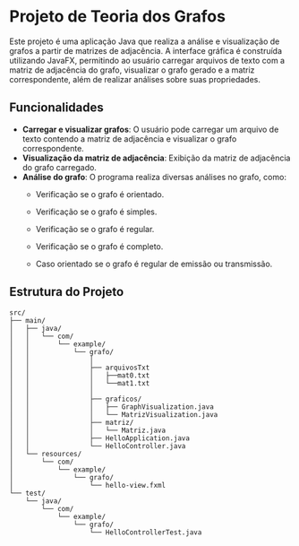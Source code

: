 # Projeto de Teoria dos Grafos

Este projeto é uma aplicação Java que realiza a análise e visualização de grafos a partir de matrizes de adjacência. A interface gráfica é construída utilizando JavaFX, permitindo ao usuário carregar arquivos de texto com a matriz de adjacência do grafo, visualizar o grafo gerado e a matriz correspondente, além de realizar análises sobre suas propriedades.

## Funcionalidades

- **Carregar e visualizar grafos**: O usuário pode carregar um arquivo de texto contendo a matriz de adjacência e visualizar o grafo correspondente.
- **Visualização da matriz de adjacência**: Exibição da matriz de adjacência do grafo carregado.
- **Análise do grafo**: O programa realiza diversas análises no grafo, como:
  - Verificação se o grafo é orientado.
  - Verificação se o grafo é simples.
  - Verificação se o grafo é regular.
  - Verificação se o grafo é completo.

  - Caso orientado se o grafo é regular de emissão ou transmissão.

## Estrutura do Projeto

```plaintext
src/
├── main/
│   ├── java/
│   │   └── com/
│   │       └── example/
│   │           └── grafo/
│   │               │
│   │               ├── arquivosTxt
│   │               │   ├──mat0.txt
│   │               │   └──mat1.txt
│   │               │
│   │               ├── graficos/
│   │               │   ├── GraphVisualization.java
│   │               │   └── MatrizVisualization.java
│   │               ├── matriz/
│   │               │   └── Matriz.java
│   │               ├── HelloApplication.java
│   │               └── HelloController.java
│   └── resources/
│       └── com/
│           └── example/
│               └── grafo/
│                   └── hello-view.fxml
└── test/
    └── java/
        └── com/
            └── example/
                └── grafo/
                    └── HelloControllerTest.java
